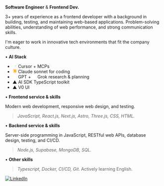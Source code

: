 **Software Engineer** & **Frontend Dev.**

3+ years of experience as a frontend developer with a background in building, testing, and maintaining web-based applications. Problem-solving abilities, understanding of web performance, and strong communication skills.

I'm eager to work in innovative tech environments that fit the company culture.

• **AI Stack**
- <img src="src/cursor-opt.webp" width="14px" alt="Cursor.ai" /> Cursor + MCPs
- <img src="src/claude.svg" width="14px" alt="Claude.ai" /> Claude sonnet for coding
- <img src="src/openai.svg" width="14px" alt="OpenAI" /> GPT + <img src="src/grok.svg" width="13px" alt="Grok.ai" /> Grok research & planning
- ▲ AI SDK TypeScript toolkit
- ▲ V0 UI


• **Frontend service & skills**

Modern web development, responsive web design, and testing.

> _JavaScript, React.js, Next.js, Astro, Three.js, CSS, HTML._


• **Backend service & skills**

Server-side programming in JavaScript, RESTful web APIs, database design, testing, and CI/CD.

> _Node.js, Supabase, MongoDB, SQL._

• **Other skills**

> _Typescript, Docker, CI/CD, Git_. Actively learning English.

<!--
<a href="https://cv.gustn.co" target="_blank">
  <img alt="Gustn.co" src="https://img.shields.io/badge/cv-gustn.co-blue">
</a>
-->
<a href="https://www.linkedin.com/in/agustinlzn" target="_blank"><img src="https://img.shields.io/badge/LinkedIn-%230077B5.svg?&style=flat-square&logo=linkedin&logoColor=white" alt="LinkedIn"></a>
